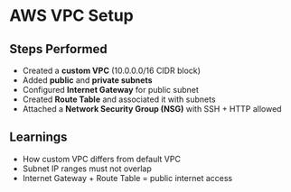 # AWS VPC Setup  

## Steps Performed
- Created a **custom VPC** (10.0.0.0/16 CIDR block)
- Added **public** and **private subnets**
- Configured **Internet Gateway** for public subnet
- Created **Route Table** and associated it with subnets
- Attached a **Network Security Group (NSG)** with SSH + HTTP allowed

## Learnings
- How custom VPC differs from default VPC
- Subnet IP ranges must not overlap
- Internet Gateway + Route Table = public internet access
